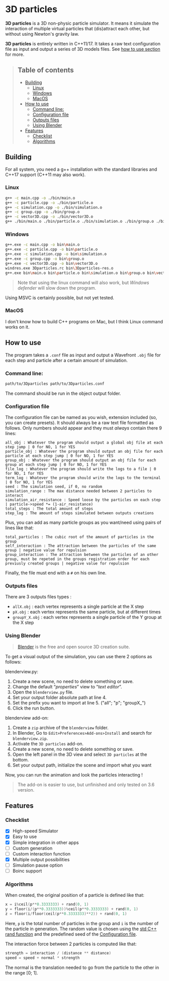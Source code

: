 # 3D particles

**3D particles** is a 3D non-physic particle simulator. It means it simulate the interaction of multiple virtual particles that (dis)attract each other, but without using Newton's gravity law.

**3D particles** is entirely written in C++11/17. It takes a raw text configuration file as input and output a series of 3D models files. See [how to use section](#how-to-use) for more.

> ## Table of contents
>
> - [Building](#building)
>   * [Linux](#linux)
>   * [Windows](#windows)
>   * [MacOS](#macos)
> - [How to use](#how-to-use)
>   * [Command line:](#command-line-)
>   * [Configuration file](#configuration-file)
>   * [Outputs files](#outputs-files)
>   * [Using Blender](#using-blender)
> - [Features](#features)
>   * [Checklist](#checklist)
>   * [Algorithms](#algorithms)

## Building

For all system, you need a g++ installation with the standard libraries and C++17 support (C++11 may also work).

### Linux
```bash
g++ -c main.cpp -o ./bin/main.o
g++ -c particle.cpp -o ./bin/particle.o
g++ -c simulation.cpp -o ./bin/simulation.o
g++ -c group.cpp -o ./bin/group.o
g++ -c vector3D.cpp -o ./bin/vector3D.o
g++ ./bin/main.o ./bin/particle.o ./bin/simulation.o ./bin/group.o ./bin/vector3D.o -o ./bin/3Dparticles.exe -static-libgcc
```

### Windows
```bash
g++.exe -c main.cpp -o bin\main.o
g++.exe -c particle.cpp -o bin\particle.o
g++.exe -c simulation.cpp -o bin\simulation.o
g++.exe -c group.cpp -o bin\group.o
g++.exe -c vector3D.cpp -o bin\vector3D.o
windres.exe 3Dparticles.rc bin\3Dparticles-res.o
g++.exe bin\main.o bin\particle.o bin\simulation.o bin\group.o bin\vector3D.o bin\3Dparticles-res.o -o bin\3Dparticles.exe -static-libgcc
```

> Note that using the linux command will also work, but *Windows defender* will slow down the program.

Using MSVC is certainly possible, but not yet tested.

### MacOS
I don't know how to build C++ programs on Mac, but I think Linux command works on it.

## How to use

The program takes a `.conf` file as input and output a Wavefront `.obj` file for each step and particle after a certain amount of simulation.

### Command line:
```bash
path/to/3Dparticles path/to/3Dparticles.conf
```
The command should be run in the object output folder.

### Configuration file

The configuration file can be named as you wish, extension included (so, you can create presets). It should always be a raw text file formatted as follows. Only numbers should appear and they must *always* contain there 9 lines: 
```
all_obj : Whatever the program should output a global obj file at each step jump | 0 for NO, 1 for YES
particle_obj : Whatever the program should output an obj file for each particle at each step jump | 0 for NO, 1 for YES
group_obj : Whatever the program should output an obj file for each group at each step jump | 0 for NO, 1 for YES
file_log : Whatever the program should write the logs to a file | 0 for NO, 1 for YES
term_log : Whatever the program should write the logs to the terminal | 0 for NO, 1 for YES
seed : The simulation seed, if 0, no random
simulation_range : The max distance needed between 2 particles to interact
simulation_air_resistance : Speed loose by the particles on each step | particle->speed *= (1-air_resistance)
total_steps : The total amount of steps
step_log : The amount of steps simulated between outputs creations
```

Plus, you can add as many particle groups as you want/need using pairs of lines like that:
```
total_particles : The cubic root of the amount of particles in the group
self_interaction : The attraction between the particles of the same group | negative value for repulsion
group_interaction : The attraction between the particles of an other group, must be repeted in the groups registration order for each previusly created groups | negative value for repulsion
```

Finally, the file must end with a `#` on his own line.

### Outputs files
There are 3 outputs files types :
 - `allX.obj` : each vertex represents a single particle at the X step
 - `pX.obj` : each vertex represents the same particle, but at different times
 - `groupY_X.obj` : each vertex represents a single particle of the Y group at the X step

### Using Blender
> [Blender](https://blender.org) is the free and open source 3D creation suite.

To get a visual output of the simulation, you can use there 2 options as follows:

blenderview.py:
 1. Create a new scene, no need to delete something or save.
 2. Change the default “*properties*” view to “*text editor*”.
 3. Open the `blenderview.py` file.
 4. Set your output folder absolute path at line 4.
 5. Set the prefix you want to import at line 5. ("all"; "p"; "groupX_")
 6. Click the run button.

blenderview add-on:
 1. Create a `zip` archive of the `blenderview` folder.
 2. In Blender, Go to `Edit>Preferences>Add-ons>Install` and search for `blenderview.zip`.
 3. Activate the `3D particles` add-on.
 4. Create a new scene, no need to delete something or save.
 5. Open the left panel in the 3D view and select `3D particles` at the bottom.
 6. Set your output path, initialize the scene and import what you want

Now, you can run the animation and look the particles interacting !

> The add-on is easier to use, but unfinished and only tested on 3.6 version.

## Features

### Checklist
- [x] High-speed Simulator
- [x] Easy to use
- [x] Simple integration in other apps
- [ ] Custom generation
- [ ] Custom interaction function
- [x] Multiple output possibilities
- [ ] Simulation pause option
- [ ] Boinc support

### Algorithms

When created, the original position of a particle is defined like that:
```cpp
x = i%ceil(p**0.3333333) + rand(0, 1)
y = floor(i/(p**0.3333333))%ceil(p**0.3333333) + rand(0, 1)
z = floor(i/floor(ceil(p**0.3333333)**2)) + rand(0, 1)
```
Here, `p` is the total number of particles in the group and `i` is the number of the particle in generation. The random value is chosen using the [std C++ rand function](https://cplusplus.com/reference/cstdlib/rand/) and the predefined seed of the [Configuration file](#configuration-file).

The interaction force between 2 particles is computed like that:
```cpp
strength = interaction / (distance ** distance)
speed = speed + normal * strength
```
The normal is the translation needed to go from the particle to the other in the range [0; 1].
